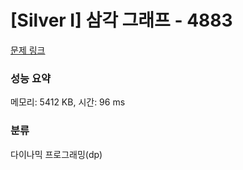 # [Silver I] 삼각 그래프 - 4883 

[문제 링크](https://www.acmicpc.net/problem/4883) 

### 성능 요약

메모리: 5412 KB, 시간: 96 ms

### 분류

다이나믹 프로그래밍(dp)

